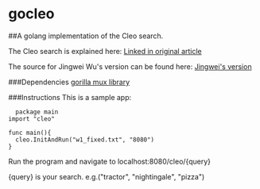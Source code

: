 gocleo
======

##A golang implementation of the Cleo search.

The Cleo search is explained here: [Linked in original article](http://engineering.linkedin.com/open-source/cleo-open-source-technology-behind-linkedins-typeahead-search)

The source for Jingwei Wu's version can be found here: [Jingwei's version](https://github.com/linkedin/cleo)

###Dependencies
[gorilla mux library](http://gorilla-web.appspot.com/pkg/mux)

###Instructions
This is a sample app:

      package main
   	import "cleo"
  
   	func main(){
   	  cleo.InitAndRun("w1_fixed.txt", "8080")
   	}

Run the program and navigate to localhost:8080/cleo/{query}

{query} is your search.  e.g.("tractor", "nightingale", "pizza")
